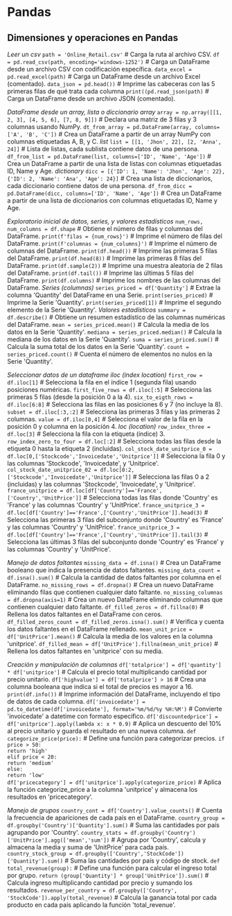 # Pandas

## Dimensiones y operaciones en Pandas

_Leer un csv_
`path = 'Online_Retail.csv'`                      # Carga la ruta al archivo CSV.
`df = pd.read_csv(path, encoding='windows-1252')` # Carga un DataFrame desde un archivo CSV con codificación específica.
`data_excel = pd.read_excel(path)`                # Carga un DataFrame desde un archivo Excel (comentado).
`data_json = pd.head())`                          # Imprime las cabeceras con las 5 primeras filas de qué trata cada columna
`print((pd.read_json(path)`                       # Carga un DataFrame desde un archivo JSON (comentado).

_DataFrame desde un array, lista o diccionario_
_array_
`array = np.array([[1, 2, 3], [4, 5, 6], [7, 8, 9]])`         # Declara una matriz de 3 filas y 3 columnas usando NumPy.
`dt_from_array = pd.DataFrame(array, columns=['A', 'B', 'C'])`  # Crea un DataFrame a partir de un array NumPy con columnas etiquetadas A, B, y C.
_list_
`list = [[1, 'Jhon', 22], [2, 'Anna', 24]]`                   # Lista de listas, cada sublista contiene datos de una persona.
`df_from_list = pd.DataFrame(list, columns=['ID', 'Name', 'Age'])`  # Crea un DataFrame a partir de una lista de listas con columnas etiquetadas ID, Name y Age.
_dictionary_
`dicc = [{'ID': 1, 'Name': 'Jhon', 'Age': 22}, {'ID': 2, 'Name': 'Ana', 'Age': 24}]`  # Crea una lista de diccionarios, cada diccionario contiene datos de una persona.
`df_from_dicc = pd.DataFrame(dicc, columns=['ID', 'Name', 'Age'])`  # Crea un DataFrame a partir de una lista de diccionarios con columnas etiquetadas ID, Name y Age.

_Exploratorio inicial de datos, series, y valores estadísticos_
`num_rows, num_columns = df.shape`             # Obtiene el número de filas y columnas del DataFrame.
`print(f'filas = {num_rows}')`                 # Imprime el número de filas del DataFrame.
`print(f'columnas = {num_columns}')`           # Imprime el número de columnas del DataFrame.
`print(df.head())`                             # Imprime las primeras 5 filas del DataFrame.
`print(df.head(8))`                            # Imprime las primeras 8 filas del DataFrame.
`print(df.sample(2))`                          # Imprime una muestra aleatoria de 2 filas del DataFrame.
`print(df.tail())`                             # Imprime las últimas 5 filas del DataFrame.
`print(df.columns)`                            # Imprime los nombres de las columnas del DataFrame.
_Series (columnas)_
`series_priced = df['Quantity']`               # Extrae la columna 'Quantity' del DataFrame en una Serie.
`print(series_priced)`                         # Imprime la Serie 'Quantity'.
`print(series_priced[1])`                      # Imprime el segundo elemento de la Serie 'Quantity'.
_Valores estadísticos_
`summary = df.describe()`                      # Obtiene un resumen estadístico de las columnas numéricas del DataFrame.
`mean = series_priced.mean()`                  # Calcula la media de los datos en la Serie 'Quantity'.
`mediana = series_priced.median()`             # Calcula la mediana de los datos en la Serie 'Quantity'.
`suma = series_priced.sum()`                   # Calcula la suma total de los datos en la Serie 'Quantity'.
`count = series_priced.count()`                # Cuenta el número de elementos no nulos en la Serie 'Quantity'.

_Seleccionar datos de un dataframe_
_iloc (index location)_
`first_row = df.iloc[1]`               # Selecciona la fila en el índice 1 (segunda fila) usando posiciones numéricas.
`first_five_rows = df.iloc[:5]`        # Selecciona las primeras 5 filas (desde la posición 0 a la 4).
`six_to_eigth_rows = df.iloc[6:8]`     # Selecciona las filas en las posiciones 6 y 7 (no incluye la 8).
`subset = df.iloc[:3,:2]`              # Selecciona las primeras 3 filas y las primeras 2 columnas.
`value = df.iloc[0,4]`                 # Selecciona el valor de la fila en la posición 0 y columna en la posición 4.
_loc (location)_
`row_index_three = df.loc[3]`          # Selecciona la fila con la etiqueta (índice) 3.
`row_index_zero_to_four = df.loc[:2]`  # Selecciona todas las filas desde la etiqueta 0 hasta la etiqueta 2 (incluidas).
`col_stock_date_unitprice_0 = df.loc[0,['Stockcode','Invoicedate','Unitprice']]`  # Selecciona la fila 0 y las columnas 'Stockcode', 'Invoicedate', y 'Unitprice'.
`col_stock_date_unitprice_02 = df.loc[0:2,['Stockcode','Invoicedate','Unitprice']]` # Selecciona las filas 0 a 2 (incluidas) y las columnas 'Stockcode', 'Invoicedate', y 'Unitprice'.
`france_unitprice = df.loc[df['Country']=='France',['Country','UnitPrice']]`            # Selecciona todas las filas donde 'Country' es 'France' y las columnas 'Country' y 'UnitPrice'.
`france_unitprice_3 = df.loc[df['Country']=='France',['Country','UnitPrice']].head(3)`  # Selecciona las primeras 3 filas del subconjunto donde 'Country' es 'France' y las columnas 'Country' y 'UnitPrice'.
`france_unitprice_3 = df.loc[df['Country']=='France',['Country','UnitPrice']].tail(3)`  # Selecciona las últimas 3 filas del subconjunto donde 'Country' es 'France' y las columnas 'Country' y 'UnitPrice'.

_Manejo de datos faltantes_
`missing_data = df.isna()`                      # Crea un DataFrame booleano que indica la presencia de datos faltantes.
`missing_data_count = df.isna().sum()`          # Calcula la cantidad de datos faltantes por columna en el DataFrame.
`no_missing_rows = df.dropna()`                 # Crea un nuevo DataFrame eliminando filas que contienen cualquier dato faltante.
`no_missing_columnas = df.dropna(axis=1)`       # Crea un nuevo DataFrame eliminando columnas que contienen cualquier dato faltante.
`df_filled_zeros = df.fillna(0)`                # Rellena los datos faltantes en el DataFrame con ceros.
`df_filled_zeros_count = df_filled_zeros.isna().sum()` # Verifica y cuenta los datos faltantes en el DataFrame rellenado.
`mean_unit_price = df['UnitPrice'].mean()`      # Calcula la media de los valores en la columna 'unitprice'.
`df_filled_mean = df['UnitPrice'].fillna(mean_unit_price)` # Rellena los datos faltantes en 'unitprice' con su media.

_Creación y manipulación de columnas_
`df['totalprice'] = df['quantity'] * df['unitprice']`              # Calcula el precio total multiplicando cantidad por precio unitario.
`df['highvalue'] = df['totalprice'] > 16`                          # Crea una columna booleana que indica si el total de precios es mayor a 16.
`print(df.info())`                                                 # Imprime información del DataFrame, incluyendo el tipo de datos de cada columna.
`df['invoicedate'] = pd.to_datetime(df['invoicedate'], format='%m/%d/%y %H:%M')` # Convierte 'invoicedate' a datetime con formato específico.
`df['discountedprice'] = df['unitprice'].apply(lambda x: x * 0.9)` # Aplica un descuento del 10% al precio unitario y guarda el resultado en una nueva columna.
`def categorize_price(price):`                                      # Define una función para categorizar precios.
    `if price > 50:`                                               
        `return 'high'`                                            
    `elif price < 20:`                                             
        `return 'medium'`                                          
    `else:`                                                        
        `return 'low'`                                             
`df['pricecategory'] = df['unitprice'].apply(categorize_price)`    # Aplica la función categorize_price a la columna 'unitprice' y almacena los resultados en 'pricecategory'.

_Manejo de grupos_
`country_cont = df['Country'].value_counts()`                 # Cuenta la frecuencia de apariciones de cada país en el DataFrame.
`country_group = df.groupby('Country')['Quantity'].sum()`     # Suma las cantidades por país agrupando por 'Country'.
`country_stats = df.groupby('Country')['UnitPrice'].agg(['mean','sum'])` # Agrupa por 'Country', calcula y almacena la media y suma de 'UnitPrice' para cada país.
`country_stock_group = df.groupby(['Country','StockCode'])['Quantity'].sum()` # Suma las cantidades por país y código de stock.
`def total_revenue(group):`                                   # Define una función para calcular el ingreso total por grupo.
    `return (group['Quantity'] * group['UnitPrice']).sum()`   # Calcula ingreso multiplicando cantidad por precio y sumando los resultados.
`revenue_per_country = df.groupby(['Country', 'StockCode']).apply(total_revenue)` # Calcula la ganancia total por cada producto en cada país aplicando la función 'total_revenue'.












